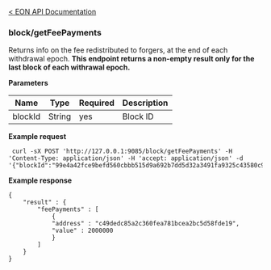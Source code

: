 [&lt; EON API Documentation](/doc/api/index.md) 
### block/getFeePayments

Returns info on the fee redistributed to forgers, at the end of each withdrawal epoch.
**This endpoint returns a non-empty result only for the last block of each withrawal epoch.**

**Parameters**

| Name     | Type    | Required    | Description    |
| -------- | ------- | -------     | -------        | 
| blockId  | String  | yes         | Block ID       |

**Example request**

     curl -sX POST 'http://127.0.0.1:9085/block/getFeePayments' -H 'Content-Type: application/json' -H 'accept: application/json' -d '{"blockId":"99e4a42fce9befd560cbbb515d9a692b7dd5d32a3491fa9325c43580c9f1b4fc"}'

**Example response**

    {
        "result" : {            
            "feePayments" : [
                {
                "address" : "c49dedc85a2c360fea781bcea2bc5d58fde19",
                "value" : 2000000
                }
            ]
        }
    }




